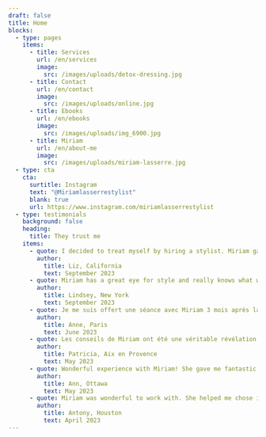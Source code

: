 ```yaml
---
draft: false
title: Home
blocks:
  - type: pages
    items:
      - title: Services
        url: /en/services
        image:
          src: /images/uploads/detox-dressing.jpg
      - title: Contact
        url: /en/contact
        image:
          src: /images/uploads/online.jpg
      - title: Ebooks
        url: /en/ebooks
        image:
          src: /images/uploads/img_6900.jpg
      - title: Miriam
        url: /en/about-me
        image:
          src: /images/uploads/miriam-lasserre.jpg
  - type: cta
    cta:
      surtitle: Instagram
      text: "@Miriamlasserrestylist"
      blank: true
      url: https://www.instagram.com/miriamlasserrestylist
  - type: testimonials
    background: false
    heading:
      title: They trust me
    items:
      - quote: I decided to treat myself by hiring a stylist. Miriam gave me amazing advice including what colors look best on me and what kind of clothes flatter my body. She took me to boutique Parisian designers which is exactly what I wanted. I now have gorgeous staple pieces I will wear for years to come. Do not hesitate to hire her!
        author:
          title: Liz, California
          text: September 2023
      - quote: Miriam has a great eye for style and really knows what will look good on people. She was patient and kind throughout, always offering tips and guidance. She didn’t want me to buy anything unless I loved it which I appreciated. I loved seeing the Parisian style and meeting creators. I definitely left know what will best fit my body type. I just now need to adjust to dress in the most flattering way for me. I learned a lot of what I have been doing is not the best way. I’m so appreciative of the experience and advice. I highly recommend other women do this!
        author:
          title: Lindsey, New York
          text: September 2023
      - quote: Je me suis offert une séance avec Miriam 3 mois après la naissance de mon deuxième enfant pour m’accorder du temps pour moi et renouveler une garde robe qui ne me correspondait plus. J’avais envie de couleurd mais qui soient adaptées à la silhouette et carnation. Ses conseils ont été précieux et sa bonne humeur et bienveillance bienvenus !
        author:
          title: Anne, Paris
          text: June 2023
      - quote: Les conseils de Miriam ont été une véritable révélation pour moi! Je voulais sortir de ma zone de confort mais surtout apprendre comment me mettre en valeur et me sentir bien avec mon propre reflet ! Et grâce à Miriam le plus dur du chemin est fait. Il s’agit d’un accompagnement personnel de qualité et le fait que Miriam soit aussi sympa ne gâche en rien la prestation ! Merci Miriam pour cet après-midi shopping !
        author:
          title: Patricia, Aix en Provence
          text: May 2023
      - quote: Wonderful experience with Miriam! She gave me fantastic style tips and showed me shops that fit my style, ones I probably would have felt too intimidated to enter by myself. I couldn’t believe all the beautiful things I found. I now have a beautiful new unique and Parisian wardrobe. Thank you, Miriam!
        author:
          title: Ann, Ottawa
          text: May 2023
      - quote: Miriam was wonderful to work with. She helped me chose items that were more fashion forward than my usual picks but also wanted to make sure I wasn’t too far out of my comfort zone. She knows how to accessorize and pick colors that suited my complexion. She has a great breath of Parisian boutiques to chose from. She even found a perfect shop to find less expensive clothes for my teenagers (who were reluctant to try French stores instead of their chains until she helped.)
        author:
          title: Antony, Houston
          text: April 2023
---
```


